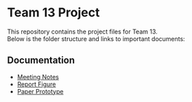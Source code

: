 # Team 13 Project

This repository contains the project files for Team 13. </br>
Below is the folder structure and links to important documents:

## Documentation
- [Meeting Notes](./meeting_notes/)
- [Report Figure](./other_docs)
- [Paper Prototype](./paper_prototype)
